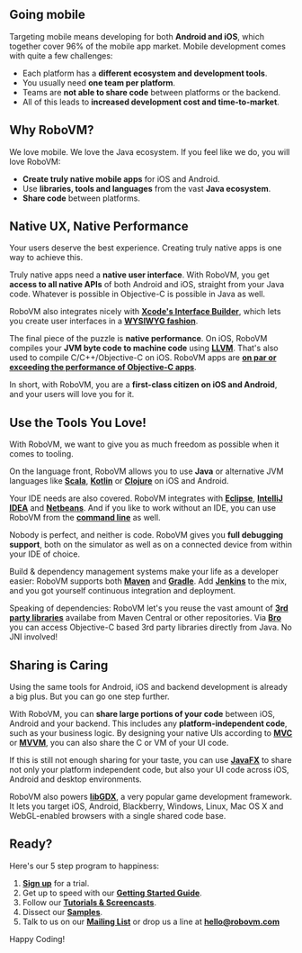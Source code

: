 ## Going mobile
Targeting mobile means developing for both **Android and iOS**, which together cover 96% of the mobile app market. Mobile development comes with quite a few challenges:

* Each platform has a **different ecosystem and development tools**. 
* You usually need **one team per platform**.
* Teams are **not able to share code** between platforms or the backend. 
* All of this leads to **increased development cost and time-to-market**.

## Why RoboVM?
We love mobile. We love the Java ecosystem. If you feel like we do, you will love RoboVM:

* **Create truly native mobile apps** for iOS and Android.
* Use **libraries, tools and languages** from the vast **Java ecosystem**.
* **Share code** between platforms.

## Native UX, Native Performance
Your users deserve the best experience. Creating truly native apps is one way to achieve this.

Truly native apps need a **native user interface**. With RoboVM, you get **access to all native APIs** of both Android and iOS, straight from your Java code. Whatever is possible in Objective-C is possible in Java as well.

RoboVM also integrates nicely with **[Xcode's Interface Builder](https://developer.apple.com/xcode/interface-builder/)**, which lets you create user interfaces in a **[WYSIWYG fashion](tutorials/ib-basics/ib-basics.md)**. 

The final piece of the puzzle is **native performance**. On iOS, RoboVM compiles your **JVM byte code to machine code** using **[LLVM](http://www.llvm.org)**. That's also used to compile C/C++/Objective-C on iOS. RoboVM apps are **[on par or exceeding the performance of Objective-C apps](https://medium.com/@harrycheung/cross-platform-mobile-performance-testing-d0454f5cd4e9)**.

In short, with RoboVM, you are a **first-class citizen on iOS and Android**, and your users will love you for it.

## Use the Tools You Love!
With RoboVM, we want to give you as much freedom as possible when it comes to tooling.

On the language front, RoboVM allows you to use **Java** or alternative JVM languages like **[Scala](http://www.scala-lang.org/)**, **[Kotlin](http://kotlinlang.org/)** or **[Clojure](http://clojure.org/)** on iOS and Android.

Your IDE needs are also covered. RoboVM integrates with **[Eclipse](getting-started/eclipse.md)**, **[IntelliJ IDEA](getting-started/intellij.md)** and **[Netbeans](https://dukescript.com/update/2015/05/15/on-device-debugging.html)**. And if you like to work without an IDE, you can use RoboVM from the **[command line](advanced-topics/commandline.md)** as well.

Nobody is perfect, and neither is code. RoboVM gives you **full debugging support**, both on the simulator as well as on a connected device from within your IDE of choice.

Build & dependency management systems make your life as a developer easier: RoboVM supports both **[Maven](getting-started/maven.md)** and **[Gradle](getting-started/gradle.md)**. Add **[Jenkins](https://jenkins-ci.org/)** to the mix, and you got yourself continuous integration and deployment.

Speaking of dependencies: RoboVM let's you reuse the vast amount of **[3rd party libraries](javadoc.md)** availabe from Maven Central or other repositories. Via **[Bro](advanced-topics/bro.md)** you can access Objective-C based 3rd party libraries directly from Java. No JNI involved!

## Sharing is Caring
Using the same tools for Android, iOS and backend development is already a big plus. But you can go one step further.

With RoboVM, you can **share large portions of your code** between iOS, Android and your backend. This includes any **platform-independent code**, such as your business logic. By designing your native UIs according to **[MVC](http://en.wikipedia.org/wiki/Model%E2%80%93view%E2%80%93controller)** or **[MVVM](http://en.wikipedia.org/wiki/Model_View_ViewModel)**, you can also share the C or VM of your UI code.

If this is still not enough sharing for your taste, you can use **[JavaFX](http://javafxports.org/)** to share not only your platform independent code, but also your UI code across iOS, Android and desktop environments.

RoboVM also powers **[libGDX](http://libgdx.badlogicgames.com)**, a very popular game development framework. It lets you target iOS, Android, Blackberry, Windows, Linux, Mac OS X and WebGL-enabled browsers with a single shared code base.

## Ready?
Here's our 5 step program to happiness:

1. **[Sign up](https://account.robovm.com/#/register)** for a trial.
2. Get up to speed with our **[Getting Started Guide](getting-started/introduction.md)**.
3. Follow our **[Tutorials & Screencasts](tutorials/introduction.md)**.
4. Dissect our **[Samples](samples.md)**.
5. Talk to us on our **[Mailing List](https://groups.google.com/forum/#!forum/robovm)** or drop us a line at **[hello@robovm.com](mailto:hello@robovm.com)**

Happy Coding!
